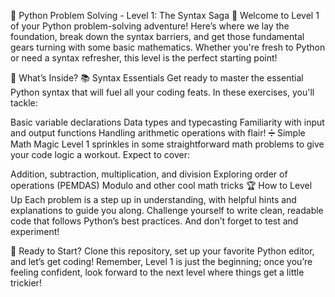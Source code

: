 🐍 Python Problem Solving - Level 1: The Syntax Saga 🐍
Welcome to Level 1 of your Python problem-solving adventure! Here’s where we lay the foundation, break down the syntax barriers, and get those fundamental gears turning with some basic mathematics. Whether you're fresh to Python or need a syntax refresher, this level is the perfect starting point!

🌟 What’s Inside?
📚 Syntax Essentials
Get ready to master the essential Python syntax that will fuel all your coding feats. In these exercises, you'll tackle:

Basic variable declarations
Data types and typecasting
Familiarity with input and output functions
Handling arithmetic operations with flair!
➗ Simple Math Magic
Level 1 sprinkles in some straightforward math problems to give your code logic a workout. Expect to cover:

Addition, subtraction, multiplication, and division
Exploring order of operations (PEMDAS)
Modulo and other cool math tricks
🏆 How to Level Up
Each problem is a step up in understanding, with helpful hints and explanations to guide you along. Challenge yourself to write clean, readable code that follows Python’s best practices. And don’t forget to test and experiment!

🚀 Ready to Start?
Clone this repository, set up your favorite Python editor, and let’s get coding! Remember, Level 1 is just the beginning; once you’re feeling confident, look forward to the next level where things get a little trickier!
